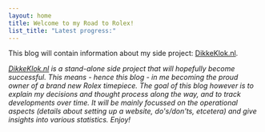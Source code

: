 ```yaml
---
layout: home
title: Welcome to my Road to Rolex!
list_title: "Latest progress:"
---
```

This blog will contain information about my side project: <a href="https://dikkeklok.nl/">DikkeKlok.nl</a>.

_<a href="https://dikkeklok.nl/">DikkeKlok.nl</a> is a stand-alone side project that will hopefully become successful. This means - hence this blog - in me becoming the proud owner of a brand new Rolex timepiece. The goal of this blog however is to explain my decisions and thought process along the way, and to track developments over time. It will be mainly focussed on the operational aspects (details about setting up a website, do's/don'ts, etcetera) and give insights into various statistics. Enjoy!_